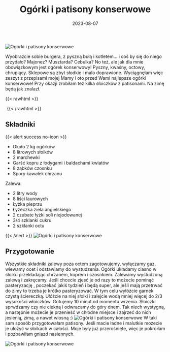 ﻿---
title: "Ogórki i patisony konserwowe"
date: 2023-08-07
categories:
- przetwory
tags:
- ogórki
- korniszony
- wegańskie
- na zimę
thumbnailImagePosition: "top"
---
![Ogórki i patisony konserwowe](/img/Ogórki-marynowane/Ogórki-marynowane-4.jpg)

Wyobraźcie sobie burgera, z pyszną bułą i kotletem... i coś by się do niego przydało? Majonez? Musztarda? Cebulka? No też, ale jak dla mnie obowiązkowym jest ogórek konserwowy! Pyszny, kwaśny, octowy, chrupiący. Sklepowe są zbyt słodkie i malo doprawione. Wyciągnęłam więc zeszyt z przepisami mojej Mamy i oto przed Wami najlepsze ogórki konserwowe! Przy okazji zrobiłam też kilka słoiczków z patisonami. Na zimę będą jak znalazł.

<!--more-->
{{< rawhtml >}}
<div id="ceneoaffcontainer628397"></div>
<a id="ceneoaff-logo" title="Ceneo.pl" href="https://www.ceneo.pl/#pid=26977&crid=628397&cid=46110" rel="nofollow"><img style="border:0;width:1px;height:1px;" src="//image.ceneostatic.pl/data/custom_images/4917/custom_image.png" alt="Ceneo.pl" /></a>
<script type="text/javascript" charset="utf-8">
	if (typeof CeneoAPOptions == "undefined" || CeneoAPOptions == null)
	{
	var CeneoAPOptions = new Array(); 
	stamp = parseInt(new Date().getTime()/86400, 10);
	var script = document.createElement("script");
	script.setAttribute("type", "text/javascript");
	script.setAttribute("src", "//partnerzyapi.ceneo.pl/External/ap.js?"+stamp);
	script.setAttribute("charset", "utf-8");
	var head = document.getElementsByTagName("head")[0];
	head.appendChild(script);
	}
	CeneoAPOptions[CeneoAPOptions.length] =
	{
		ad_creation: 628397,
		ad_channel: 46110,
		ad_partner: 26977,
		ad_type: 1,
		ad_content: '566,1773,3319',
		ad_format: 1,
		ad_newpage: true,
		ad_basket: false,
		ad_container: 'ceneoaffcontainer628397',
		ad_formatTypeId: 1,
		ad_contextual: false, 
		ad_recommended: false, 
		ad_showRank: false 
	};
</script>
{{< /rawhtml >}}

## Składniki
{{< alert success no-icon >}}
- Około 2 kg ogórków
- 8 litrowych słoików
- 2 marchewki
- Garść kopru z łodygami i baldachami kwiatów
- 8 ząbków czosnku
- Spory kawałek chrzanu


Zalewa:
- 2 litry wody
- 8 liści laurowych
- Łyżka pieprzu
- Łyżeczka ziela angielskiego
- 2 czubate łyżki soli niejodowanej
- 3/4 szklanki cukru
- 2 szklanki octu

{{< /alert >}}
![Ogórki i patisony konserwowe](/img/Ogórki-marynowane/Ogórki-marynowane-1.jpg)
## Przygotowanie

Wszystkie składniki zalewy poza octem zagotowujemy, wyłączamy gaz, wlewamy ocet i odstawiamy do wystudzenia.
Ogórki układamy ciasno w słoiku przekładając chrzanem, koprem i czosnkiem. Zalewamy wystudzoną zalewą i zakręcamy.
Jeśli chcecie zjeść je od razy to możecie pominąć pasteryzację , poczekać jakiś tydzień i będą super, ale jeśli mają przetrwać do zimy to trzeba je krótko pasteryzować. W tym celu wyłóżcie garnek czystą ściereczką. Ułóżcie na niej słoiki i zalejcie wodą mniej więcej do 2/3 wysokości włoiczków. Gotujemy 10 minut od momentu wrzenia. Słoiczki sprwdzamy czy nie ciekną i odwracamy do góry dnem. Tak niech wystygną, a następnie możecie je przenieść w chłodne miejsce i zajrzeć do nich jesienią, zimą, a nawet wiosną :) 
![Ogórki i patisony konserwowe](/img/Ogórki-marynowane/Ogórki-marynowane-2.jpg)
W taki sam sposób przygotowałam patisony. Jeśli macie ładne i malutkie możecie je ułożyć w słoikach w całości. Moje były już przerośnięte, więc je pokroiłam i pozbawiłam gniazd nasiennych. 


![Ogórki i patisony konserwowe](/img/Ogórki-marynowane/Ogórki-marynowane-3.jpg)